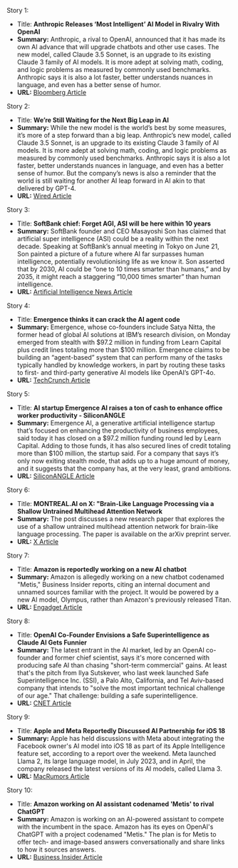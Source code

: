 Story 1:
- Title: **Anthropic Releases ‘Most Intelligent’ AI Model in Rivalry With OpenAI**
- **Summary:** Anthropic, a rival to OpenAI, announced that it has made its own AI advance that will upgrade chatbots and other use cases. The new model, called Claude 3.5 Sonnet, is an upgrade to its existing Claude 3 family of AI models. It is more adept at solving math, coding, and logic problems as measured by commonly used benchmarks. Anthropic says it is also a lot faster, better understands nuances in language, and even has a better sense of humor.
- **URL:** [Bloomberg Article](https://www.bloomberg.com/news/articles/2024-06-20/anthropic-releases-most-intelligent-ai-model-in-rivalry-with-openai)

Story 2:
- Title: **We’re Still Waiting for the Next Big Leap in AI**
- **Summary:** While the new model is the world’s best by some measures, it’s more of a step forward than a big leap. Anthropic’s new model, called Claude 3.5 Sonnet, is an upgrade to its existing Claude 3 family of AI models. It is more adept at solving math, coding, and logic problems as measured by commonly used benchmarks. Anthropic says it is also a lot faster, better understands nuances in language, and even has a better sense of humor. But the company’s news is also a reminder that the world is still waiting for another AI leap forward in AI akin to that delivered by GPT-4. 
- **URL:** [Wired Article](https://www.wired.com/story/were-still-waiting-for-the-next-big-leap-in-ai/)

Story 3:
- Title: **SoftBank chief: Forget AGI, ASI will be here within 10 years**
- **Summary:** SoftBank founder and CEO Masayoshi Son has claimed that artificial super intelligence (ASI) could be a reality within the next decade. Speaking at SoftBank’s annual meeting in Tokyo on June 21, Son painted a picture of a future where AI far surpasses human intelligence, potentially revolutionising life as we know it. Son asserted that by 2030, AI could be “one to 10 times smarter than humans,” and by 2035, it might reach a staggering “10,000 times smarter” than human intelligence.
- **URL:** [Artificial Intelligence News Article](https://www.artificialintelligence-news.com/2024/06/24/softbank-chief-forget-agi-asi-here-within-10-years/)

Story 4:
- Title: **Emergence thinks it can crack the AI agent code**
- **Summary:** Emergence, whose co-founders include Satya Nitta, the former head of global AI solutions at IBM’s research division, on Monday emerged from stealth with $97.2 million in funding from Learn Capital plus credit lines totaling more than $100 million. Emergence claims to be building an “agent-based” system that can perform many of the tasks typically handled by knowledge workers, in part by routing these tasks to first- and third-party generative AI models like OpenAI’s GPT-4o. 
- **URL:** [TechCrunch Article](https://techcrunch.com/2024/06/24/emergence-thinks-it-can-crack-the-ai-agent-code/)

Story 5:
- Title: **AI startup Emergence AI raises a ton of cash to enhance office worker productivity - SiliconANGLE**
- **Summary:** Emergence AI, a generative artificial intelligence startup that’s focused on enhancing the productivity of business employees, said today it has closed on a $97.2 million funding round led by Learn Capital. Adding to those funds, it has also secured lines of credit totaling more than $100 million, the startup said. For a company that says it’s only now exiting stealth mode, that adds up to a huge amount of money, and it suggests that the company has, at the very least, grand ambitions.
- **URL:** [SiliconANGLE Article](https://siliconangle.com/2024/06/24/ai-startup-emergence-ai-raises-ton-cash-enhance-office-worker-productivity/)

Story 6:
- Title: **MONTREAL.AI on X: "Brain-Like Language Processing via a Shallow Untrained Multihead Attention Network**
- **Summary:** The post discusses a new research paper that explores the use of a shallow untrained multihead attention network for brain-like language processing. The paper is available on the arXiv preprint server.
- **URL:** [X Article](https://x.com/Montreal_AI/status/1805653792702005355)

Story 7:
- Title: **Amazon is reportedly working on a new AI chatbot**
- **Summary:** Amazon is allegedly working on a new chatbot codenamed "Metis," Business Insider reports, citing an internal document and unnamed sources familiar with the project. It would be powered by a new AI model, Olympus, rather than Amazon's previously released Titan. 
- **URL:** [Engadget Article](https://www.engadget.com/amazon-is-reportedly-working-on-a-new-ai-chatbot-132948672.html?src=rss)

Story 8:
- Title: **OpenAI Co-Founder Envisions a Safe Superintelligence as Claude AI Gets Funnier**
- **Summary:** The latest entrant in the AI market, led by an OpenAI co-founder and former chief scientist, says it's more concerned with producing safe AI than chasing "short-term commercial" gains. At least that's the pitch from Ilya Sutskever, who last week launched Safe Superintelligence Inc. (SSI), a Palo Alto, California, and Tel Aviv-based company that intends to "solve the most important technical challenge of our age." That challenge: building a safe superintelligence.
- **URL:** [CNET Article](https://www.cnet.com/tech/computing/openai-co-founder-envisions-a-safe-superintelligence-as-claude-ai-gets-funnier/)

Story 9:
- Title: **Apple and Meta Reportedly Discussed AI Partnership for iOS 18**
- **Summary:** Apple has held discussions with Meta about integrating the Facebook owner's AI model into iOS 18 as part of its Apple Intelligence feature set, according to a report over the weekend. Meta launched Llama 2, its large language model, in July 2023, and in April, the company released the latest versions of its AI models, called Llama 3. 
- **URL:** [MacRumors Article](https://www.macrumors.com/2024/06/24/apple-meta-talks-ai-model-ios-18/)

Story 10:
- Title: **Amazon working on AI assistant codenamed 'Metis' to rival ChatGPT**
- **Summary:** Amazon is working on an AI-powered assistant to compete with the incumbent in the space. Amazon has its eyes on OpenAI's ChatGPT with a project codenamed "Metis." The plan is for Metis to offer tech- and image-based answers conversationally and share links to how it sources answers. 
- **URL:** [Business Insider Article](https://www.businessinsider.com/amazon-ai-assistant-metis-alexa-chatbot-chatgpt-openai-2024-6)